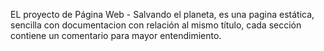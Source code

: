 EL proyecto de Página Web - Salvando el planeta, es una pagina estática, sencilla con documentacion con relación al mismo título, cada sección contiene un comentario para mayor entendimiento.
